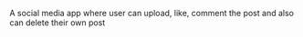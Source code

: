 A social media app where user can upload, like, comment the post and also can delete their own post
